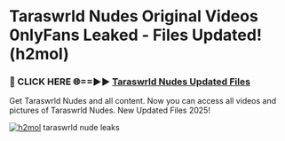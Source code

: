 # Taraswrld Nudes Original Videos 0nlyFans Leaked - Files Updated! (h2mol)

<h3>🔴 CLICK HERE 🌐==►► <a href="https://tinyurl.com/52m3yx9h" rel="nofollow">Taraswrld Nudes Updated Files</a></h3>

Get Taraswrld Nudes and all content. Now you can access all videos and pictures of Taraswrld Nudes. New Updated Files 2025!

[![h2mol](https://i.imgur.com/TnHtlc8.gif)](https://tinyurl.com/52m3yx9h)
taraswrld nude leaks
